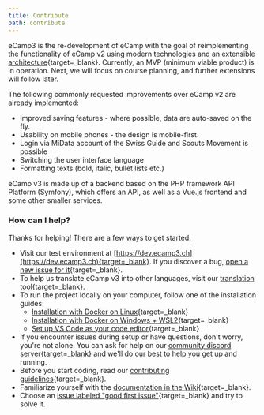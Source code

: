 ```yaml
---
title: Contribute
path: contribute
---
```


eCamp3 is the re-development of eCamp with the goal of reimplementing the functionality of eCamp v2 using modern technologies and an extensible [architecture](https://github.com/ecamp/ecamp3/wiki/architecture){target=_blank}. Currently, an MVP (minimum viable product) is in operation. Next, we will focus on course planning, and further extensions will follow later.

The following commonly requested improvements over eCamp v2 are already implemented:

- Improved saving features - where possible, data are auto-saved on the fly.
- Usability on mobile phones - the design is mobile-first.
- Login via MiData account of the Swiss Guide and Scouts Movement is possible
- Switching the user interface language
- Formatting texts (bold, italic, bullet lists etc.)

eCamp v3 is made up of a backend based on the PHP framework API Platform (Symfony), which offers an API, as well as a Vue.js frontend and some other smaller services.

### How can I help?

Thanks for helping! There are a few ways to get started.

- Visit our test environment at [https://dev.ecamp3.ch](https://dev.ecamp3.ch){target=_blank}. If you discover a bug, [open a new issue for it](https://github.com/ecamp/ecamp3/issues/new){target=_blank}.
- To help us translate eCamp v3 into other languages, visit our [translation tool](https://translate.ecamp3.ch){target=_blank}.
- To run the project locally on your computer, follow one of the installation guides:
  - [Installation with Docker on Linux](https://github.com/ecamp/ecamp3/wiki/Development-install-on-linux){target=_blank}
  - [Installation with Docker on Windows + WSL2](https://github.com/ecamp/ecamp3/wiki/Development-installation-on-Windows){target=_blank}
  - [Set up VS Code as your code editor](https://github.com/ecamp/ecamp3/wiki/Development-installation-on-Windows#setting-up-the-ide){target=_blank}
- If you encounter issues during setup or have questions, don't worry, you're not alone. You can ask for help on our [community discord server](https://discord.gg/tdwtRytV6P){target=_blank} and we'll do our best to help you get up and running.
- Before you start coding, read our [contributing guidelines](https://github.com/ecamp/ecamp3/blob/devel/CONTRIBUTING.md){target=_blank}.
- Familiarize yourself with the [documentation in the Wiki](https://github.com/ecamp/ecamp3/wiki){target=_blank}.
- Choose an [issue labeled "good first issue"](https://github.com/ecamp/ecamp3/issues?q=is%3Aissue+is%3Aopen+label%3A%22good+first+issue%22){target=_blank} and try to solve it.
